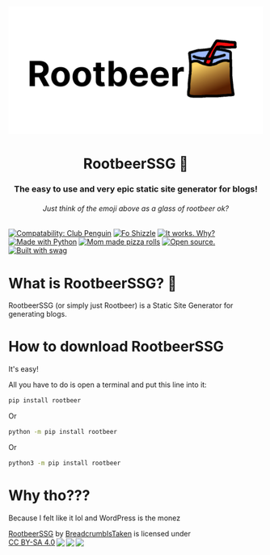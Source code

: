 <div align="center">
    <img src="https://github.com/BreadcrumbIsTaken/RootbeerSSG/blob/main/.github/rootbeer-logo.png">
    <h1>RootbeerSSG 🍺</h1>
    <h3>The easy to use and very epic static site generator for blogs!</h3>
    <h6>Just think of the emoji above as a glass of rootbeer ok?</h6>
</div>

[![Compatability: Club Penguin](https://forthebadge.com/images/badges/compatibility-club-penguin.svg)](https://forthebadge.com)
[![Fo Shizzle](https://forthebadge.com/images/badges/fo-shizzle.svg)](https://forthebadge.com)
[![It works. Why?](https://forthebadge.com/images/badges/it-works-why.svg)](https://forthebadge.com)
[![Made with Python](https://forthebadge.com/images/badges/made-with-python.svg)](https://python.org)
[![Mom made pizza rolls](https://forthebadge.com/images/badges/mom-made-pizza-rolls.svg)](https://forthebadge.com)
[![Open source.](https://forthebadge.com/images/badges/open-source.svg)](https://github.com/BreadcrumbIsTaken/RootbeerSSG)
[![Built with swag](https://forthebadge.com/images/badges/built-with-swag.svg)](https://forthebadge.com)

# What is RootbeerSSG? 🤔

RootbeerSSG (or simply just Rootbeer) is a Static Site Generator for generating blogs.

# How to download RootbeerSSG

It's easy!

All you have to do is open a terminal and put this line into it:
```bash
pip install rootbeer
```
Or
```bash
python -m pip install rootbeer
```
Or
```bash
python3 -m pip install rootbeer
```

# Why tho???

Because I felt like it lol and WordPress is the monez

<p xmlns:cc="http://creativecommons.org/ns#" xmlns:dct="http://purl.org/dc/terms/"><a property="dct:title" rel="cc:attributionURL" href="https://github.com/BreadcrumbIsTaken/RootbeerSSG">RootbeerSSG</a> by <a rel="cc:attributionURL dct:creator" property="cc:attributionName" href="https://github.com/BreadcrumbIsTaken/">BreadcrumbIsTaken</a> is licensed under <a href="http://creativecommons.org/licenses/by-sa/4.0/?ref=chooser-v1" target="_blank" rel="license noopener noreferrer" style="display:inline-block;">CC BY-SA 4.0<img style="height:22px!important;margin-left:3px;vertical-align:text-bottom;" src="https://mirrors.creativecommons.org/presskit/icons/cc.svg?ref=chooser-v1"><img style="height:22px!important;margin-left:3px;vertical-align:text-bottom;" src="https://mirrors.creativecommons.org/presskit/icons/by.svg?ref=chooser-v1"><img style="height:22px!important;margin-left:3px;vertical-align:text-bottom;" src="https://mirrors.creativecommons.org/presskit/icons/sa.svg?ref=chooser-v1"></a></p> 
